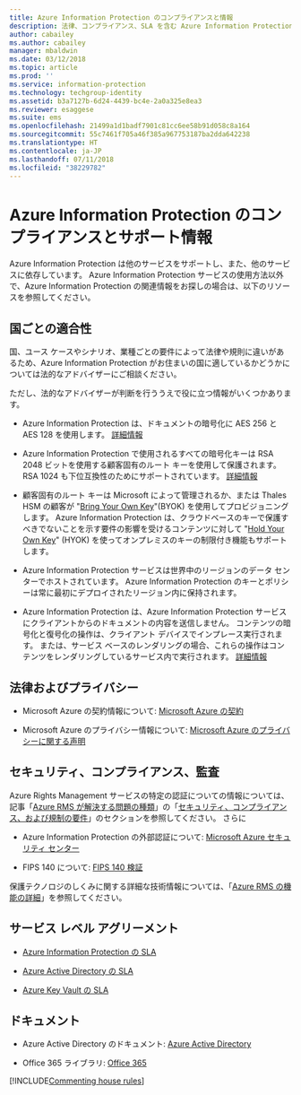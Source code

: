 ```yaml
---
title: Azure Information Protection のコンプライアンスと情報
description: 法律、コンプライアンス、SLA を含む Azure Information Protection のサポート情報を紹介します。
author: cabailey
ms.author: cabailey
manager: mbaldwin
ms.date: 03/12/2018
ms.topic: article
ms.prod: ''
ms.service: information-protection
ms.technology: techgroup-identity
ms.assetid: b3a7127b-6d24-4439-bc4e-2a0a325e8ea3
ms.reviewer: esaggese
ms.suite: ems
ms.openlocfilehash: 21499a1d1badf7901c81cc6ee58b91d058c8a164
ms.sourcegitcommit: 55c7461f705a46f385a967753187ba2dda642238
ms.translationtype: HT
ms.contentlocale: ja-JP
ms.lasthandoff: 07/11/2018
ms.locfileid: "38229782"
---
```

# <a name="compliance-and-supporting-information-for-azure-information-protection"></a>Azure Information Protection のコンプライアンスとサポート情報

Azure Information Protection は他のサービスをサポートし、また、他のサービスに依存しています。 Azure Information Protection サービスの使用方法以外で、Azure Information Protection の関連情報をお探しの場合は、以下のリソースを参照してください。

## <a name="suitability-for-different-countries"></a>国ごとの適合性

国、ユース ケースやシナリオ、業種ごとの要件によって法律や規則に違いがあるため、Azure Information Protection がお住まいの国に適しているかどうかについては法的なアドバイザーにご相談ください。

ただし、法的なアドバイザーが判断を行ううえで役に立つ情報がいくつかあります。

- Azure Information Protection は、ドキュメントの暗号化に AES 256 と AES 128 を使用します。 [詳細情報](../understand-explore/how-does-it-work.md#cryptographic-controls-used-by-azure-rms-algorithms-and-key-lengths)

- Azure Information Protection で使用されるすべての暗号化キーは RSA 2048 ビットを使用する顧客固有のルート キーを使用して保護されます。 RSA 1024 も下位互換性のためにサポートされています。 [詳細情報](../understand-explore/how-does-it-work.md#cryptographic-controls-used-by-azure-rms-algorithms-and-key-lengths)

- 顧客固有のルート キーは Microsoft によって管理されるか、または Thales HSM の顧客が "[Bring Your Own Key](../plan-design/plan-implement-tenant-key.md)"(BYOK) を使用してプロビジョニングします。 Azure Information Protection は、クラウドベースのキーで保護すべきでないことを示す要件の影響を受けるコンテンツに対して "[Hold Your Own Key](../deploy-use/configure-adrms-restrictions.md)" (HYOK) を使ってオンプレミスのキーの制限付き機能もサポートします。

- Azure Information Protection サービスは世界中のリージョンのデータ センターでホストされています。 Azure Information Protection のキーとポリシーは常に最初にデプロイされたリージョン内に保持されます。
 
- Azure Information Protection は、Azure Information Protection サービスにクライアントからのドキュメントの内容を送信しません。 コンテンツの暗号化と復号化の操作は、クライアント デバイスでインプレース実行されます。 または、サービス ベースのレンダリングの場合、これらの操作はコンテンツをレンダリングしているサービス内で実行されます。 [詳細情報](../understand-explore/how-does-it-work.md)

## <a name="legal-and-privacy"></a>法律およびプライバシー

- Microsoft Azure の契約情報について: [Microsoft Azure の契約](http://azure.microsoft.com/support/legal/subscription-agreement/)

- Microsoft Azure のプライバシー情報について: [Microsoft Azure のプライバシーに関する声明](http://azure.microsoft.com/support/legal/privacy-statement/)

## <a name="security-compliance-and-auditing"></a>セキュリティ、コンプライアンス、監査

Azure Rights Management サービスの特定の認証についての情報については、記事「[Azure RMS が解決する問題の種類](../understand-explore/azure-rms-problems-it-solves.md)」の「[セキュリティ、コンプライアンス、および規制の要件](../understand-explore/azure-rms-problems-it-solves.md#security-compliance-and-regulatory-requirements)」のセクションを参照してください。 さらに

- Azure Information Protection の外部認証について: [Microsoft Azure セキュリティ センター](http://azure.microsoft.com/support/trust-center/)

- FIPS 140 について: [FIPS 140 検証](https://technet.microsoft.com/library/security/cc750357.aspx)

保護テクノロジのしくみに関する詳細な技術情報については、「[Azure RMS の機能の詳細](../understand-explore/how-does-it-work.md)」を参照してください。 

## <a name="service-level-agreements"></a>サービス レベル アグリーメント

- [Azure Information Protection の SLA](https://azure.microsoft.com/support/legal/sla/information-protection/v1_0/)

- [Azure Active Directory の SLA](https://azure.microsoft.com/support/legal/sla/active-directory/v1_0/)

- [Azure Key Vault の SLA](https://azure.microsoft.com/support/legal/sla/key-vault/v1_0/)

## <a name="documentation"></a>ドキュメント

- Azure Active Directory のドキュメント: [Azure Active Directory](/active-directory/)

- Office 365 ライブラリ: [Office 365](http://technet.microsoft.com/library/dn127064%28v=office.14%29.aspx)

[!INCLUDE[Commenting house rules](../includes/houserules.md)]
